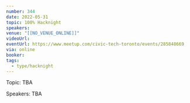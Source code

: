 ```yaml
---
number: 344
date: 2022-05-31
topic: 100% Hacknight
speakers: 
venue: "[[NO_VENUE_ONLINE]]"
videoUrl: 
eventUrl: https://www.meetup.com/civic-tech-toronto/events/285848669
via: online
booker: 
tags:
  - type/hacknight
---
```


Topic:
TBA

Speakers:
TBA